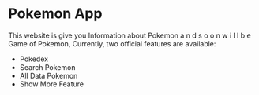 # Pokemon App

This website is give you Information about Pokemon a n d s o o n w i l l b e Game of Pokemon,
Currently, two official features are available:

- Pokedex
- Search Pokemon
- All Data Pokemon
- Show More Feature
